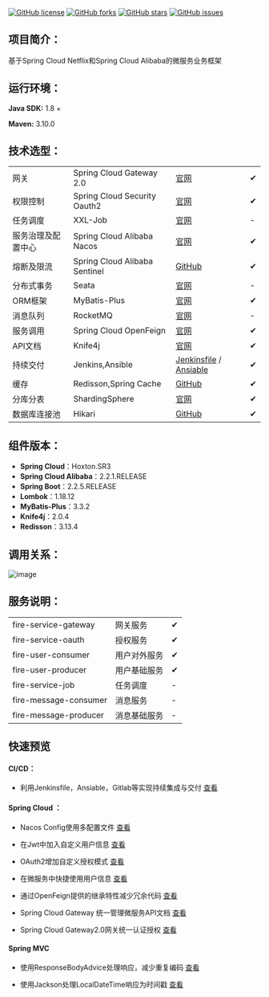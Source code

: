 [![GitHub license](https://img.shields.io/github/license/beifei1/fire-cloud?style=flat-square)](https://github.com/beifei1/fire-cloud/blob/master/LICENSE) [![GitHub forks](https://img.shields.io/github/forks/beifei1/fire-cloud?style=flat-square)](https://github.com/beifei1/fire-cloud/network)    [![GitHub stars](https://img.shields.io/github/stars/beifei1/fire-cloud?style=flat-square)](https://github.com/beifei1/fire-cloud/stargazers)   [![GitHub issues](https://img.shields.io/github/issues/beifei1/fire-cloud?style=flat-square)](https://github.com/beifei1/fire-cloud/issues)



## 项目简介：

基于Spring Cloud Netflix和Spring Cloud Alibaba的微服务业务框架

## 运行环境：

**Java SDK:** 1.8 +

**Maven:** 3.10.0

## 技术选型：

|                    |                               |                               |   |
| ------------------ | ----------------------------- |---|---|
| 网关               | Spring Cloud Gateway 2.0      | [官网](https://spring.io/projects/spring-cloud-gateway) | ✔ |
| 权限控制           | Spring Cloud Security Oauth2  | [官网](https://spring.io/projects/spring-cloud-security) | ✔ |
| 任务调度           | XXL-Job                       | [官网](https://www.xuxueli.com/xxl-job/) | - |
| 服务治理及配置中心 | Spring Cloud Alibaba Nacos    | [官网](https://nacos.io/en-us/) | ✔ |
| 熔断及限流         | Spring Cloud Alibaba Sentinel | [GitHub](https://github.com/alibaba/Sentinel) | ✔ |
| 分布式事务         | Seata                         | [官网](https://github.com/seata/seata) | - |
| ORM框架      | MyBatis-Plus        | [官网](https://baomidou.com/) | ✔ |
| 消息队列           | RocketMQ                         | [官网](http://rocketmq.apache.org/)                        | - |
| 服务调用           | Spring Cloud OpenFeign                     | [官网](https://spring.io/projects/spring-cloud-openfeign)                    | ✔ |
| API文档           | Knife4j                     | [官网](https://doc.xiaominfo.com/guide/useful.html) | ✔ |
| 持续交付       | Jenkins,Ansible | [Jenkinsfile](https://github.com/beifei1/fire-cloud/blob/master/Jenkinsfile) / [Ansiable](http://www.ansible.com.cn/docs/playbooks.html) | ✔ |
| 缓存           | Redisson,Spring Cache  | [GitHub](https://github.com/redisson/redisson) | ✔|
| 分库分表           | ShardingSphere  | [官网](http://shardingsphere.apache.org/index_zh.html) | ✔|
| 数据库连接池 | Hikari | [GitHub](https://github.com/brettwooldridge/HikariCP) | ✔ |

## 组件版本：

- **Spring Cloud**：Hoxton.SR3
- **Spring Cloud Alibaba**：2.2.1.RELEASE
- **Spring Boot**：2.2.5.RELEASE
- **Lombok**：1.18.12
- **MyBatis-Plus**：3.3.2
- **Knife4j**：2.0.4
- **Redisson**：3.13.4

## 调用关系：

![image](https://github.com/beifei1/fire-cloud/blob/master/assets/flow.png)

## 服务说明：

|                       |              |      |
| --------------------- | ------------ | ---- |
| fire-service-gateway          | 网关服务     | ✔    |
| fire-service-oauth            | 授权服务     | ✔    |
| fire-user-consumer    | 用户对外服务 | ✔    |
| fire-user-producer    | 用户基础服务 | ✔    |
| fire-service-job              | 任务调度     | -    |
| fire-message-consumer | 消息服务     | -    |
| fire-message-producer | 消息基础服务 | -    |

## 快速预览

#### CI/CD：

- 利用Jenkinsfile，Ansiable，Gitlab等实现持续集成与交付 [查看](https://github.com/beifei1/fire-cloud/tree/master/deploy)
#### Spring Cloud ：

- Nacos Config使用多配置文件 [查看](https://github.com/beifei1/fire-cloud/blob/master/fire-service-oauth/src/main/resources/bootstrap.yml)

- 在Jwt中加入自定义用户信息 [查看](https://github.com/beifei1/fire-cloud/blob/master/fire-service-oauth/src/main/java/cn/fire/oauth/config/AuthServerConfig.java)

- OAuth2增加自定义授权模式 [查看](https://github.com/beifei1/fire-cloud/tree/master/fire-service-oauth/src/main/java/cn/fire/oauth/granter)

- 在微服务中快捷使用用户信息 [查看](https://github.com/beifei1/fire-cloud/blob/master/fire-module-user/fire-user-consumer/src/main/java/cn/fire/user/controller/UserController.java)

- 通过OpenFeign提供的继承特性减少冗余代码 [查看](https://github.com/beifei1/fire-cloud/blob/master/fire-module-user/fire-user-producer/src/main/java/cn/fire/user/controller/UserController.java)

- Spring Cloud Gateway 统一管理微服务API文档 [查看](https://github.com/beifei1/fire-cloud/blob/master/fire-service-gateway/src/main/java/cn/fire/gateway/config/SwaggerConfig.java)

- Spring Cloud Gateway2.0网关统一认证授权 [查看](https://github.com/beifei1/fire-cloud/tree/master/fire-service-gateway)
#### Spring MVC

- 使用ResponseBodyAdvice处理响应，减少重复编码 [查看](https://github.com/beifei1/fire-cloud/blob/master/fire-common-web/src/main/java/cn/fire/common/web/handler/GlobalResultBodyHandler.java)

- 使用Jackson处理LocalDateTime响应为时间戳 [查看](https://github.com/beifei1/fire-cloud/blob/master/fire-common-web/src/main/java/cn/fire/common/web/config/GlobalJacksonConfig.java)


